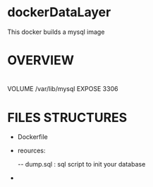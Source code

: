 # dockerDataLayer
This docker builds a mysql image

#
# OVERVIEW
#

  VOLUME /var/lib/mysql
  EXPOSE 3306

# FILES STRUCTURES

 - Dockerfile

 - reources:
 
   -- dump.sql : sql script to init your database

 - 
